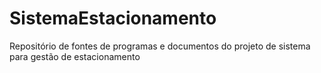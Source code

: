 # SistemaEstacionamento
Repositório de fontes de programas e documentos do projeto de sistema para gestão de estacionamento
